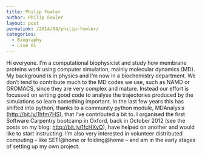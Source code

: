 ```yaml
---
title: Philip Fowler
author: Philip Fowler
layout: post
permalink: /2014/04/philip-fowler/
categories:
  - Biography
  - Live 01
---
```

Hi everyone. I&#8217;m a computational biophysicist and study how membrane proteins work using computer simulation, mainly molecular dynamics (MD). My background is in physics and I&#8217;m now in a biochemistry department. We don&#8217;t tend to contribute much to the MD codes we use, such as NAMD or GROMACS, since they are very complex and mature. Instead our effort is focussed on writing good code to analyse the trajectories produced by the simulations so learn something important. In the last few years this has shifted into python, thanks to a community python module, MDAnalysis (http://bit.ly/1hfm7HS), that I&#8217;ve contributed a bit to. I organised the first Software Carpentry bootcamp in Oxford, back in October 2012 (see the posts on my blog: http://bit.ly/1fcHXvO), have helped on another and would like to start instructing. I&#8217;m also very interested in volunteer distributed computing &#8211; like SETI@home or folding@home &#8211; and am in the early stages of setting up my own project.